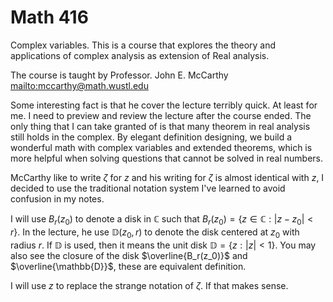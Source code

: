 # Math 416

Complex variables. This is a course that explores the theory and applications of complex analysis as extension of Real analysis.

The course is taught by Professor.
John E. McCarthy <mailto:mccarthy@math.wustl.edu>

Some interesting fact is that he cover the lecture terribly quick. At least for me. I need to preview and review the lecture after the course ended. The only thing that I can take granted of is that many theorem in real analysis still holds in the complex. By elegant definition designing, we build a wonderful math with complex variables and extended theorems, which is more helpful when solving questions that cannot be solved in real numbers.

McCarthy like to write $\zeta$ for $z$ and his writing for $\zeta$ is almost identical with $z$, I decided to use the traditional notation system I've learned to avoid confusion in my notes.

I will use $B_r(z_0)$ to denote a disk in $\mathbb{C}$ such that $B_r(z_0) = \{ z \in \mathbb{C} : |z - z_0| < r \}$. In the lecture, he use $\mathbb{D}(z_0,r)$ to denote the disk centered at $z_0$ with radius $r$. If $\mathbb{D}$ is used, then it means the unit disk $\mathbb{D}=\{z:|z|<1\}$. You may also see the closure of the disk $\overline{B_r(z_0)}$ and $\overline{\mathbb{D}}$, these are equivalent definition.

I will use $z$ to replace the strange notation of $\zeta$. If that makes sense.

